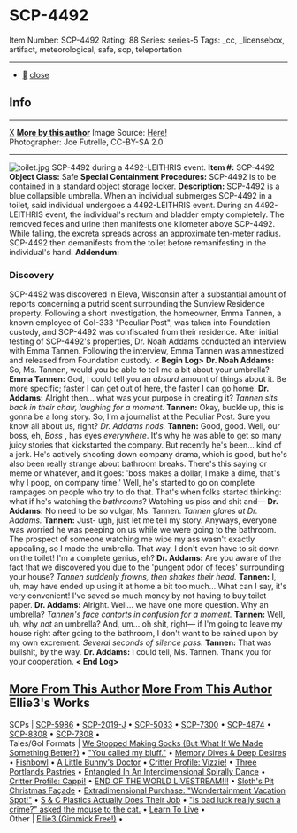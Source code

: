 # SCP-4492
Item Number: SCP-4492
Rating: 88
Series: series-5
Tags: _cc, _licensebox, artifact, meteorological, safe, scp, teleportation

---

  * [](javascript:;)
[close](javascript:;)
## Info
* * *
[X](javascript:;)
**[More by this author](http://www.scp-wiki.net/ellie3-gimmick-free)**
Image Source: [Here!](https://commons.wikimedia.org/wiki/File:It%27s_an_umbrella_in_a_toilet_\(2308844594\).jpg)  
Photographer: Joe Futrelle, CC-BY-SA 2.0
* * *

![toilet.jpg](https://scp-wiki.wdfiles.com/local--files/scp-4492/toilet.jpg)
SCP-4492 during a 4492-LEITHRIS event.
**Item #:** SCP-4492
**Object Class:** Safe
**Special Containment Procedures:** SCP-4492 is to be contained in a standard object storage locker.
**Description:** SCP-4492 is a blue collapsible umbrella. When an individual submerges SCP-4492 in a toilet, said individual undergoes a 4492-LEITHRIS event.
During an 4492-LEITHRIS event, the individual's rectum and bladder empty completely. The removed feces and urine then manifests one kilometer above SCP-4492. While falling, the excreta spreads across an approximate ten-meter radius. SCP-4492 then demanifests from the toilet before remanifesting in the individual's hand.
**Addendum:**
### Discovery
  
SCP-4492 was discovered in Eleva, Wisconsin after a substantial amount of reports concerning a putrid scent surrounding the Sunview Residence property. Following a short investigation, the homeowner, Emma Tannen, a known employee of GoI-333 "Peculiar Post", was taken into Foundation custody, and SCP-4492 was confiscated from their residence. 
After initial testing of SCP-4492's properties, Dr. Noah Addams conducted an interview with Emma Tannen. Following the interview, Emma Tannen was amnestized and released from Foundation custody.
**< Begin Log>**
**Dr. Noah Addams:** So, Ms. Tannen, would you be able to tell me a bit about your umbrella?
**Emma Tannen:** God, I could tell you an _absurd_ amount of things about it. Be more specific; faster I can get out of here, the faster I can go home.
**Dr. Addams:** Alright then… what was your purpose in creating it?
_Tannen sits back in their chair, laughing for a moment._
**Tannen:** Okay, buckle up, this is gonna be a long story. So, I'm a journalist at the Peculiar Post. Sure you know all about us, right?
_Dr. Addams nods._
**Tannen:** Good, good. Well, our boss, eh, _Boss_ , has eyes _everywhere_. It's why he was able to get so many juicy stories that kickstarted the company. But recently he's been… kind of a jerk. He's actively shooting down company drama, which is good, but he's also been really strange about bathroom breaks. There's this saying or meme or whatever, and it goes: 'boss makes a dollar, I make a dime, that's why I poop, on company time.' Well, he's started to go on complete rampages on people who try to do that. That's when folks started thinking: what if he's watching the _bathrooms_? Watching us piss and shit and—
**Dr. Addams:** No need to be so vulgar, Ms. Tannen.
_Tannen glares at Dr. Addams._
**Tannen:** Just- ugh, just let me tell my story. Anyways, everyone was worried he was peeping on us while we were going to the bathroom. The prospect of someone watching me wipe my ass wasn't exactly appealing, so I made the umbrella. That way, I don't even have to sit down on the toilet! I'm a complete genius, eh?
**Dr. Addams:** Are you aware of the fact that we discovered you due to the 'pungent odor of feces' surrounding your house?
_Tannen suddenly frowns, then shakes their head._
**Tannen:** I, uh, may have ended up using it at home a bit too much… What can I say, it's very convenient! I've saved so much money by not having to buy toilet paper.
**Dr. Addams:** Alright. Well… we have one more question. Why an umbrella?
_Tannen's face contorts in confusion for a moment._
**Tannen:** Well, uh, why _not_ an umbrella? And, um… oh shit, right— if I'm going to leave my house right after going to the bathroom, I don't want to be rained upon by my own excrement.
_Several seconds of silence pass._
**Tannen:** That was bullshit, by the way.
**Dr. Addams:** I could tell, Ms. Tannen. Thank you for your cooperation.
**< End Log>**
  

[More From This Author](javascript:;)
[More From This Author](javascript:;)
Ellie3's Works  
---  
SCPs |  [SCP-5986](/scp-5986) • [SCP-2019-J](/scp-2019-j) • [SCP-5033](/scp-5033) • [SCP-7300](/scp-7300) • [SCP-4874](/scp-4874) • [SCP-8308](/scp-8308) • [SCP-7308](/scp-7308) •  
Tales/GoI Formats |  [We Stopped Making Socks (But What If We Made Something Better?)](/we-stopped-making-socks-cornelius) • ["You called my bluff."](/i-love-you-too-much) • [Memory Dives & Deep Desires](/memory-dives-deep-desires) • [Fishbowl](/fishbowl) • [A Little Bunny's Doctor](/a-little-bunnys-doctor) • [Critter Profile: Vizzie!](/critter-profile-vizzie) • [Three Portlands Pastries](/three-portlands-pastries) • [Entangled In An Interdimensional Spirally Dance](/entangled-in-an-interdimensional-spirally-dance) • [Critter Profile: Cappi!](/critter-profile-cappi) • [END OF THE WORLD LIVESTREAM!!!](/end-of-the-world-livestream) • [Sloth's Pit Christmas Façade](/sloths-pit-chrimmas) • [Extradimensional Purchase: "Wondertainment Vacation Spot!"](/extradimensional-purchase-wondertainment-vacation-spot) • [S & C Plastics Actually Does Their Job](/s-c-plastics-actually-does-their-job) • ["Is bad luck really such a crime?" asked the mouse to the cat.](/is-bad-luck-really-such-a-crime) • [Learn To Live](/learn-to-live) •  
Other |  [Ellie3 (Gimmick Free!)](/ellie3-gimmick-free) •  
  